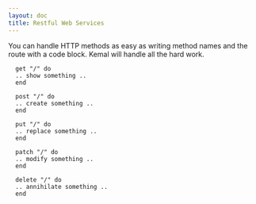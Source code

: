 ```yaml
---
layout: doc
title: Restful Web Services
---
```


You can handle HTTP methods as easy as writing method names and the route with a code block. Kemal will handle all the hard work.

```
  get "/" do
  .. show something ..
  end

  post "/" do
  .. create something ..
  end

  put "/" do
  .. replace something ..
  end

  patch "/" do
  .. modify something ..
  end

  delete "/" do
  .. annihilate something ..
  end
```
